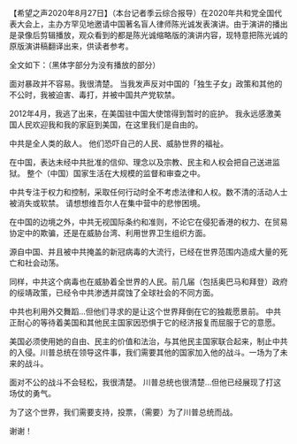 【希望之声2020年8月27日】（本台记者季云综合报导）在2020年共和党全国代表大会上，主办方罕见地邀请中国著名盲人律师陈光诚发表演讲。由于演讲的播出是录像后剪辑播放，观众看到的都是陈光诚缩略版的演讲内容，现特意把陈光诚的原版演讲稿翻译出来，供读者参考。

全文如下：（黑体字部分为没有播放的部分）

面对暴政并不容易。我很清楚。 当我发声反对中国的「独生子女」政策和其他的不公时，我被迫害、毒打，并被中国共产党软禁。

2012年4月，我逃了出来，在美国驻中国大使馆得到暂时的庇护。 我永远感激美国人民欢迎我和我的家庭到美国，在这里我们是自由的。

中共是全人类的敌人。 他们恐吓自己的人民、威胁世界的福祉。

在中国，表达未经中共批准的信仰、理念以及宗教、民主和人权会把自己送进监狱。 整个（中国）国家生活在大规模的监督和审查之中。

中共专注于权力和控制，采取任何行动时全不考虑法律和人权。数不清的活动人士被消失或软禁。 请想想维吾尔人在集中营中的悲惨困境。

在中国的边境之外，中共无视国际条约和准则，不论它在侵犯香港的权力、在贸易协定中的欺骗，还是在威胁台湾、利用世界卫生组织方面。

源自中国、并且被中共掩盖的新冠病毒的大流行，已经在世界范围内造成大量的死亡和社会动荡。

同样，中共这个病毒也在威胁着全世界的人民。前几届（包括奥巴马和拜登）政府的绥靖政策，已经令中共渗透并腐蚀了全球社会的不同方面。

中共也利用外交舞蹈&#8230;但他们寻求的是让这个世界拜倒在它的独裁愿景前。 中共正耐心的等待着美国和其他民主国家因恐惧于它的经济报复而屈服于它的意愿。

美国必须使用她的自由、民主的价值和法治，与其他民主国家联合起来，制止中共的入侵。川普总统在领导这件事，我们需要其他的国家加入他的战斗。一场为了未来的战斗。

面对不公的战斗不会轻松，我很清楚。 川普总统也很清楚&#8230;但他已经展现了打这场仗的勇气。

为了这个世界，我们需要支持，投票，（需要）为了川普总统而战。

谢谢！ 
